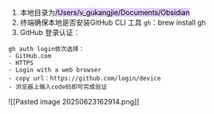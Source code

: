 1. 本地目录为<mark style="background: #D2B3FFA6;">/Users/v_gukangjie/Documents/Obsidian</mark>
2. 终端确保本地是否安装GitHub CLI 工具 `gh`：brew install gh
3. GitHub 登录认证：
```
gh auth login依次选择：
- GitHub.com
- HTTPS
- Login with a web browser
- copy url：https://github.com/login/device
- 浏览器上输入code码即可完成验证
```
![[Pasted image 20250623162914.png]]
